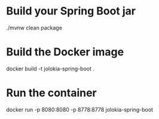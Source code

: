 # Build your Spring Boot jar
./mvnw clean package

# Build the Docker image
docker build -t jolokia-spring-boot .

# Run the container
docker run -p 8080:8080 -p 8778:8778 jolokia-spring-boot